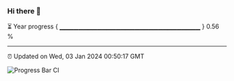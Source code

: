 ### Hi there 👋

⏳ Year progress { ▁▁▁▁▁▁▁▁▁▁▁▁▁▁▁▁▁▁▁▁▁▁▁▁▁▁▁▁▁▁ } 0.56 %

---

⏰ Updated on Wed, 03 Jan 2024 00:50:17 GMT

![Progress Bar CI](https://github.com/liununu/liununu/workflows/Progress%20Bar%20CI/badge.svg)

